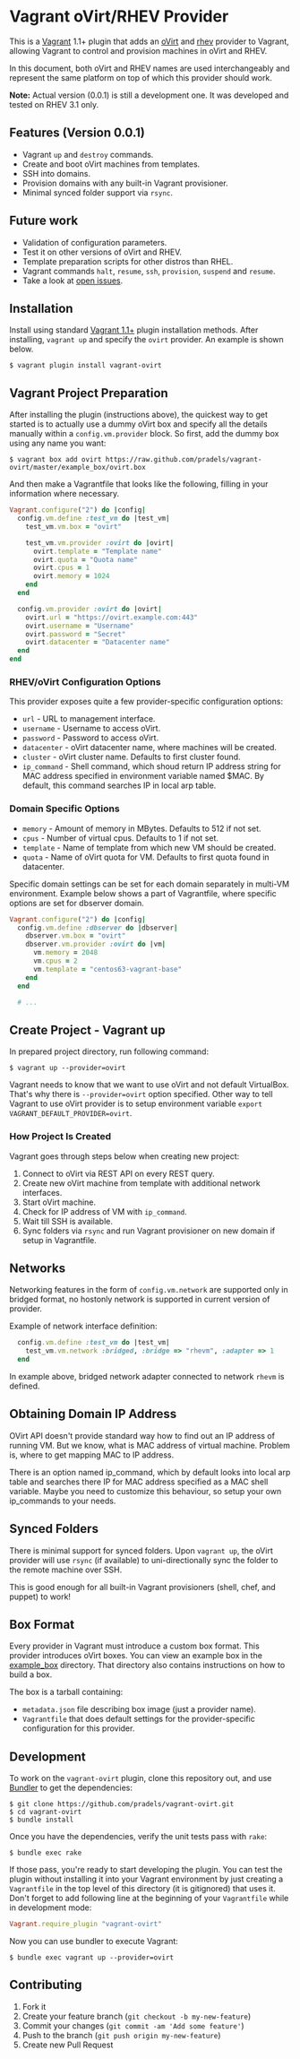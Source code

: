 # Vagrant oVirt/RHEV Provider

This is a [Vagrant](http://www.vagrantup.com) 1.1+ plugin that adds an
[oVirt](http://ovirt.org) and
[rhev](http://www.redhat.com/products/virtualization/) provider to Vagrant,
allowing Vagrant to control and provision machines in oVirt and RHEV.

In this document, both oVirt and RHEV names are used interchangeably and
represent the same platform on top of which this provider should work.

**Note:** Actual version (0.0.1) is still a development one. It was developed
and tested on RHEV 3.1 only.

## Features (Version 0.0.1)

* Vagrant `up` and `destroy` commands.
* Create and boot oVirt machines from templates.
* SSH into domains.
* Provision domains with any built-in Vagrant provisioner.
* Minimal synced folder support via `rsync`.

## Future work

* Validation of configuration parameters.
* Test it on other versions of oVirt and RHEV.
* Template preparation scripts for other distros than RHEL.
* Vagrant commands `halt`, `resume`, `ssh`, `provision`, `suspend` and `resume`.
* Take a look at [open issues](https://github.com/pradels/vagrant-ovirt/issues?state=open).

## Installation

Install using standard [Vagrant 1.1+](http://downloads.vagrantup.com) plugin installation methods. After
installing, `vagrant up` and specify the `ovirt` provider. An example is shown below.

```
$ vagrant plugin install vagrant-ovirt
```

## Vagrant Project Preparation

After installing the plugin (instructions above), the quickest way to get
started is to actually use a dummy oVirt box and specify all the details
manually within a `config.vm.provider` block. So first, add the dummy box using
any name you want:

```
$ vagrant box add ovirt https://raw.github.com/pradels/vagrant-ovirt/master/example_box/ovirt.box
```

And then make a Vagrantfile that looks like the following, filling in
your information where necessary.

```ruby
Vagrant.configure("2") do |config|
  config.vm.define :test_vm do |test_vm|
    test_vm.vm.box = "ovirt"

    test_vm.vm.provider :ovirt do |ovirt|
      ovirt.template = "Template name"
      ovirt.quota = "Quota name"
      ovirt.cpus = 1
      ovirt.memory = 1024
    end
  end

  config.vm.provider :ovirt do |ovirt|
    ovirt.url = "https://ovirt.example.com:443"
    ovirt.username = "Username"
    ovirt.password = "Secret"
    ovirt.datacenter = "Datacenter name"
  end
end

```

### RHEV/oVirt Configuration Options

This provider exposes quite a few provider-specific configuration options:

* `url` - URL to management interface.
* `username` - Username to access oVirt.
* `password` - Password to access oVirt.
* `datacenter` - oVirt datacenter name, where machines will be created.
* `cluster` - oVirt cluster name. Defaults to first cluster found.
* `ip_command` - Shell command, which shoud return IP address string for
 MAC address specified in environment variable named $MAC. By default, this
 command searches IP in local arp table.

### Domain Specific Options

* `memory` - Amount of memory in MBytes. Defaults to 512 if not set.
* `cpus` - Number of virtual cpus. Defaults to 1 if not set.
* `template` - Name of template from which new VM should be created.
* `quota` - Name of oVirt quota for VM. Defaults to first quota found in
  datacenter.

Specific domain settings can be set for each domain separately in multi-VM
environment. Example below shows a part of Vagrantfile, where specific options
are set for dbserver domain.

```ruby
Vagrant.configure("2") do |config|
  config.vm.define :dbserver do |dbserver|
    dbserver.vm.box = "ovirt"
    dbserver.vm.provider :ovirt do |vm|
      vm.memory = 2048
      vm.cpus = 2
      vm.template = "centos63-vagrant-base"
    end
  end

  # ...
```

## Create Project - Vagrant up

In prepared project directory, run following command:

```
$ vagrant up --provider=ovirt
```

Vagrant needs to know that we want to use oVirt and not default VirtualBox.
That's why there is `--provider=ovirt` option specified. Other way to tell
Vagrant to use oVirt provider is to setup environment variable
`export VAGRANT_DEFAULT_PROVIDER=ovirt`.

### How Project Is Created

Vagrant goes through steps below when creating new project:

1.	Connect to oVirt via REST API on every REST query.
2.	Create new oVirt machine from template with additional network interfaces.
3.	Start oVirt machine.
4.	Check for IP address of VM with `ip_command`.
5.	Wait till SSH is available.
6.	Sync folders via `rsync` and run Vagrant provisioner on new domain if
	setup in Vagrantfile.

## Networks

Networking features in the form of `config.vm.network` are supported only
in bridged format, no hostonly network is supported in current version of
provider.

Example of network interface definition:

```ruby
  config.vm.define :test_vm do |test_vm|
    test_vm.vm.network :bridged, :bridge => "rhevm", :adapter => 1
  end
```

In example above, bridged network adapter connected to network `rhevm` is
defined.

## Obtaining Domain IP Address

OVirt API doesn't provide standard way how to find out an IP address of running
VM. But we know, what is MAC address of virtual machine. Problem is, where to
get mapping MAC to IP address.

There is an option named ip_command, which by default looks into local arp
table and searches there IP for MAC address specified as a MAC shell variable.
Maybe you need to customize this behaviour, so setup your own ip_commands to
your needs.

## Synced Folders

There is minimal support for synced folders. Upon `vagrant up`, the oVirt
provider will use `rsync` (if available) to uni-directionally sync the folder
to the remote machine over SSH.

This is good enough for all built-in Vagrant provisioners (shell,
chef, and puppet) to work!

## Box Format

Every provider in Vagrant must introduce a custom box format. This provider
introduces oVirt boxes. You can view an example box in the
[example_box](https://github.com/pradels/vagrant-ovirt/tree/master/example_box)
directory. That directory also contains instructions on how to build a box.

The box is a tarball containing:

* `metadata.json` file describing box image (just a provider name).
* `Vagrantfile` that does default settings for the provider-specific configuration for this provider.

## Development

To work on the `vagrant-ovirt` plugin, clone this repository out, and use
[Bundler](http://gembundler.com) to get the dependencies:

```
$ git clone https://github.com/pradels/vagrant-ovirt.git
$ cd vagrant-ovirt
$ bundle install
```

Once you have the dependencies, verify the unit tests pass with `rake`:

```
$ bundle exec rake
```

If those pass, you're ready to start developing the plugin. You can test
the plugin without installing it into your Vagrant environment by just
creating a `Vagrantfile` in the top level of this directory (it is gitignored)
that uses it. Don't forget to add following line at the beginning of your
`Vagrantfile` while in development mode:

```ruby
Vagrant.require_plugin "vagrant-ovirt"
```

Now you can use bundler to execute Vagrant:

```
$ bundle exec vagrant up --provider=ovirt
```

## Contributing

1. Fork it
2. Create your feature branch (`git checkout -b my-new-feature`)
3. Commit your changes (`git commit -am 'Add some feature'`)
4. Push to the branch (`git push origin my-new-feature`)
5. Create new Pull Request

